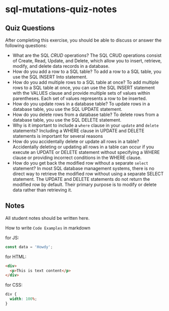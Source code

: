 # sql-mutations-quiz-notes

## Quiz Questions

After completing this exercise, you should be able to discuss or answer the following questions:

- What are the SQL _CRUD_ operations?
  The SQL CRUD operations consist of Create, Read, Update, and Delete, which allow you to insert, retrieve, modify, and delete data records in a database.
- How do you add a row to a SQL table?
  To add a row to a SQL table, you use the SQL INSERT Into statement.
- How do you add multiple rows to a SQL table at once?
  To add multiple rows to a SQL table at once, you can use the SQL INSERT statement with the VALUES clause and provide multiple sets of values within parentheses. Each set of values represents a row to be inserted.
- How do you update rows in a database table?
  To update rows in a database table, you use the SQL UPDATE statement.
- How do you delete rows from a database table?
  To delete rows from a database table, you use the SQL DELETE statement.
- Why is it important to include a `where` clause in your `update` and `delete` statements?
  Including a WHERE clause in UPDATE and DELETE statements is important for several reasons
- How do you accidentally delete or update all rows in a table?
  Accidentally deleting or updating all rows in a table can occur if you execute an UPDATE or DELETE statement without specifying a WHERE clause or providing incorrect conditions in the WHERE clause.
- How do you get back the modified row without a separate `select` statement?
  In most SQL database management systems, there is no direct way to retrieve the modified row without using a separate SELECT statement. The UPDATE and DELETE statements do not return the modified row by default. Their primary purpose is to modify or delete data rather than retrieving it.

## Notes

All student notes should be written here.

How to write `Code Examples` in markdown

for JS:

```javascript
const data = 'Howdy';
```

for HTML:

```html
<div>
  <p>This is text content</p>
</div>
```

for CSS:

```css
div {
  width: 100%;
}
```
